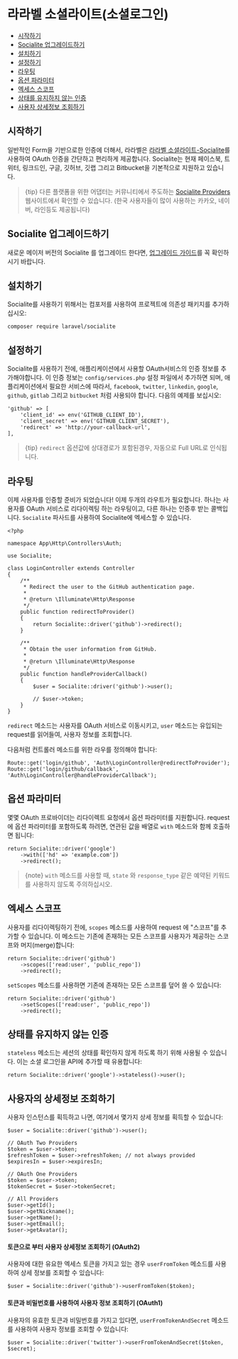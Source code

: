 # 라라벨 소셜라이트(소셜로그인)

- [시작하기](#introduction)
- [Socialite 업그레이드하기](#upgrading-socialite)
- [설치하기](#installation)
- [설정하기](#configuration)
- [라우팅](#routing)
- [옵션 파라미터](#optional-parameters)
- [엑세스 스코프](#access-scopes)
- [상태를 유지하지 않는 인증](#stateless-authentication)
- [사용자 상세정보 조회하기](#retrieving-user-details)

<a name="introduction"></a>
## 시작하기

일반적인 Form을 기반으로한 인증에 더해서, 라라벨은 [라라벨 소셜라이트-Socialite](https://github.com/laravel/socialite)를 사용하여 OAuth 인증을 간단하고 편리하게 제공합니다. Socialite는 현재 페이스북, 트위터, 링크드인, 구글, 깃허브, 깃랩 그리고 Bitbucket을 기본적으로 지원하고 있습니다.

> {tip} 다른 플랫폼을 위한 어댑터는 커뮤니티에서 주도하는 [Socialite Providers](https://socialiteproviders.github.io/) 웹사이트에서 확인할 수 있습니다. (한국 사용자들이 많이 사용하는 카카오, 네이버, 라인등도 제공됩니다)

<a name="upgrading-socialite"></a>
## Socialite 업그레이드하기

새로운 메이저 버전의 Socialite 를 업그레이드 한다면, [업그레이드 가이드](https://github.com/laravel/socialite/blob/master/UPGRADE.md)를 꼭 확인하시기 바랍니다.

<a name="installation"></a>
## 설치하기

Socialite를 사용하기 위해서는 컴포저를 사용하여 프로젝트에 의존성 패키지를 추가하십시오:

    composer require laravel/socialite

<a name="configuration"></a>
## 설정하기

Socialite를 사용하기 전에, 애플리케이션에서 사용할 OAuth서비스의 인증 정보를 추가해야합니다. 이 인증 정보는 `config/services.php` 설정 파일에서 추가하면 되며, 애플리케이션에서 필요한 서비스에 따라서, `facebook`, `twitter`, `linkedin`, `google`, `github`, `gitlab` 그리고 `bitbucket` 처럼 사용되야 합니다. 다음의 예제를 보십시오:

    'github' => [
        'client_id' => env('GITHUB_CLIENT_ID'),
        'client_secret' => env('GITHUB_CLIENT_SECRET'),
        'redirect' => 'http://your-callback-url',
    ],

> {tip} `redirect` 옵션값에 상대경로가 포함된경우, 자동으로 Full URL로 인식됩니다.

<a name="routing"></a>
## 라우팅

이제 사용자를 인증할 준비가 되었습니다! 이제 두개의 라우트가 필요합니다. 하나는 사용자를 OAuth 서비스로 리다이렉팅 하는 라우팅이고, 다른 하나는 인증후 받는 콜백입니다. `Socialite` 파사드를 사용하여 Socialite에 엑세스할 수 있습니다.

    <?php

    namespace App\Http\Controllers\Auth;

    use Socialite;

    class LoginController extends Controller
    {
        /**
         * Redirect the user to the GitHub authentication page.
         *
         * @return \Illuminate\Http\Response
         */
        public function redirectToProvider()
        {
            return Socialite::driver('github')->redirect();
        }

        /**
         * Obtain the user information from GitHub.
         *
         * @return \Illuminate\Http\Response
         */
        public function handleProviderCallback()
        {
            $user = Socialite::driver('github')->user();

            // $user->token;
        }
    }

`redirect` 메소드는 사용자를 OAuth 서비스로 이동시키고, `user` 메소드는 유입되는 request를 읽어들여, 사용자 정보를 조회합니다.

다음처럼 컨트롤러 메소드를 위한 라우를 정의해야 합니다:

    Route::get('login/github', 'Auth\LoginController@redirectToProvider');
    Route::get('login/github/callback', 'Auth\LoginController@handleProviderCallback');

<a name="optional-parameters"></a>
## 옵션 파라미터

몇몇 OAuth 프로바이더는 리다이렉트 요청에서 옵션 파라미터를 지원합니다. request에 옵션 파라미터를 포함하도록 하려면, 연관된 값을 배열로 `with` 메소드와 함께 호출하면 됩니다:

    return Socialite::driver('google')
        ->with(['hd' => 'example.com'])
        ->redirect();

> {note} `with` 메소드를 사용할 때, `state` 와 `response_type` 같은 예약된 키워드를 사용하지 않도록 주의하십시오.

<a name="access-scopes"></a>
## 엑세스 스코프

사용자를 리다이렉팅하기 전에, `scopes` 메소드를 사용하여 request 에 "스코프"를 추가할 수 있습니다. 이 메소드는 기존에 존재하는 모든 스코프를 사용자가 제공하는 스코프와 머지(merge)합니다:

    return Socialite::driver('github')
        ->scopes(['read:user', 'public_repo'])
        ->redirect();

`setScopes` 메소드를 사용하면 기존에 존재하는 모든 스코프를 덮어 쓸 수 있습니다:

    return Socialite::driver('github')
        ->setScopes(['read:user', 'public_repo'])
        ->redirect();

<a name="stateless-authentication"></a>
## 상태를 유지하지 않는 인증

`stateless` 메소드는 세션의 상태를 확인하지 않게 하도록 하기 위해 사용될 수 있습니다. 이는 소셜 로그인을 API에 추가할 때 유용합니다:

    return Socialite::driver('google')->stateless()->user();

<a name="retrieving-user-details"></a>
## 사용자의 상세정보 조회하기

사용자 인스턴스를 획득하고 나면, 여기에서 몇가지 상세 정보를 획득할 수 있습니다:

    $user = Socialite::driver('github')->user();

    // OAuth Two Providers
    $token = $user->token;
    $refreshToken = $user->refreshToken; // not always provided
    $expiresIn = $user->expiresIn;

    // OAuth One Providers
    $token = $user->token;
    $tokenSecret = $user->tokenSecret;

    // All Providers
    $user->getId();
    $user->getNickname();
    $user->getName();
    $user->getEmail();
    $user->getAvatar();

#### 토큰으로 부터 사용자 상세정보 조회하기 (OAuth2)

사용자에 대한 유요한 엑세스 토큰을 가지고 있는 경우 `userFromToken` 메소드를 사용하여 상세 정보를 조회할 수 있습니다:

    $user = Socialite::driver('github')->userFromToken($token);

#### 토큰과 비밀번호를 사용하여 사용자 정보 조회하기 (OAuth1)

사용자의 유효한 토큰과 비밀번호를 가지고 있다면, `userFromTokenAndSecret` 메소드를 사용하여 사용자 정보를 조회할 수 있습니다:

    $user = Socialite::driver('twitter')->userFromTokenAndSecret($token, $secret);
